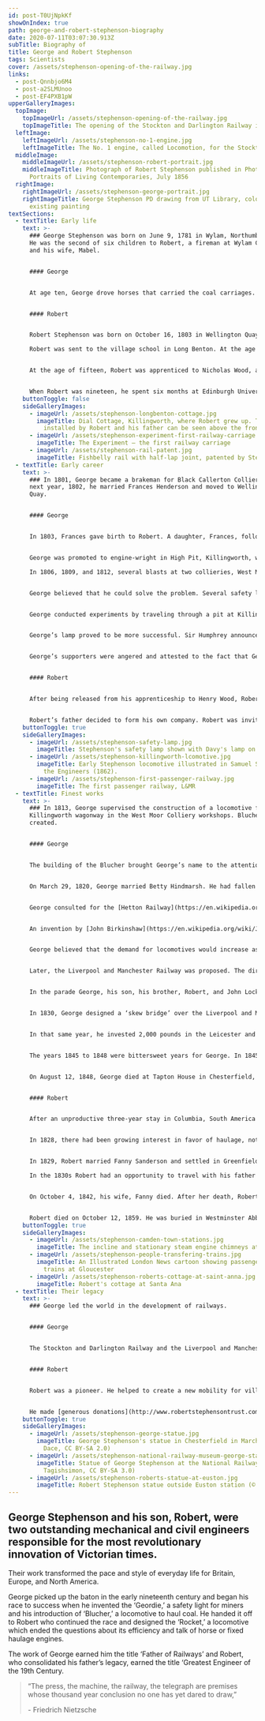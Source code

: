 ```yaml
---
id: post-T0UjNpkKf
showOnIndex: true
path: george-and-robert-stephenson-biography
date: 2020-07-11T03:07:30.913Z
subTitle: Biography of
title: George and Robert Stephenson
tags: Scientists
cover: /assets/stephenson-opening-of-the-railway.jpg
links:
  - post-Qnnbjo6M4
  - post-a2SLMUnoo
  - post-EF4PXB1pW
upperGalleryImages:
  topImage:
    topImageUrl: /assets/stephenson-opening-of-the-railway.jpg
    topImageTitle: The opening of the Stockton and Darlington Railway in 1825
  leftImage:
    leftImageUrl: /assets/stephenson-no-1-engine.jpg
    leftImageTitle: The No. 1 engine, called Locomotion, for the Stockton & Darlington Railway
  middleImage:
    middleImageUrl: /assets/stephenson-robert-portrait.jpg
    middleImageTitle: Photograph of Robert Stephenson published in Photographic
      Portraits of Living Contemporaries, July 1856
  rightImage:
    rightImageUrl: /assets/stephenson-george-portrait.jpg
    rightImageTitle: George Stephenson PD drawing from UT Library, colored after
      existing painting
textSections:
  - textTitle: Early life
    text: >-
      ### George Stephenson was born on June 9, 1781 in Wylam, Northumberland.
      He was the second of six children to Robert, a fireman at Wylam Colliery,
      and his wife, Mabel.


      #### George


      At age ten, George drove horses that carried the coal carriages. At age seventeen, he became an engineman at Water Row Pit in Newburn. He studied at night school to learn reading, writing, and arithmetic. He was illiterate until age eighteen.


      #### Robert


      Robert Stephenson was born on October 16, 1803 in Wellington Quay, Northumberland. He was one of two children born to George, a brakeman, and his wife, Frances Henderson. 

      Robert was sent to the village school in Long Benton. At the age of twelve, his father enrolled him in Percy Street Academy in Newcastle, a private school for the children of middle-class parents.


      At the age of fifteen, Robert was apprenticed to Nicholas Wood, a mining engineer, for three years.


      When Robert was nineteen, he spent six months at Edinburgh University. He studied natural philosophy, chemistry, and natural history.
    buttonToggle: false
    sideGalleryImages:
      - imageUrl: /assets/stephenson-longbenton-cottage.jpg
        imageTitle: Dial Cottage, Killingworth, where Robert grew up. The sundial
          installed by Robert and his father can be seen above the front door.
      - imageUrl: /assets/stephenson-experiment-first-railway-carriage.jpg
        imageTitle: The Experiment – the first railway carriage
      - imageUrl: /assets/stephenson-rail-patent.jpg
        imageTitle: Fishbelly rail with half-lap joint, patented by Stephenson 1816
  - textTitle: Early career
    text: >-
      ### In 1801, George became a brakeman for Black Callerton Colliery and the
      next year, 1802, he married Frances Henderson and moved to Wellington
      Quay.


      #### George


      In 1803, Frances gave birth to Robert. A daughter, Frances, followed in 1805, but she died three weeks after birth. Frances’s death followed in 1806.


      George was promoted to engine-wright in High Pit, Killingworth, where he became an expert in steam driven machinery. George’s unmarried sister, Eleanor, took care of Robert. 

      In 1806, 1809, and 1812, several blasts at two collieries, West Moor and Brandlings’ Felling Pit, killed over a hundred men. It was a lighting problem.


      George believed that he could solve the problem. Several safety lamp designs were tried. [Sir Humphry Davy](https://en.wikipedia.org/wiki/Humphry_Davy), a foremost scientist, offered his suggestion. He conducted his experiments in the laboratory of the Royal Institute. 


      George conducted experiments by traveling through a pit at Killingworth at the risk of his life. Unbeknownst to each other, George and Sir Humphrey designed similar lamps.


      George’s lamp proved to be more successful. Sir Humphrey announced the successful outcome of his experiments to the Royal Society in a scientific paper, On the Fire-Damp of Coal Mines and on Methods of lighting the Mine so as to prevent its explosion. Sir Humphrey’s scientific colleagues praised him and he was awarded the sum of 2,000 pounds for his invention. George’s work was discounted as the clumsy efforts of an uneducated man. He was given a hundred guineas.


      George’s supporters were angered and attested to the fact that George’s lamp was the first in practical use. At a special ceremony, George was given 1,000 pounds. The lamp became the standard for gaseous pits. George’s name was cleared, but he never forgave Sir Humphrey.


      #### Robert


      After being released from his apprenticeship to Henry Wood, Robert joined his father and helped him survey the Stockton and Darlington Railway. His father had built a locomotive called [the Blucher](https://en.wikipedia.org/wiki/Killingworth_locomotives) and had gained a modicum of respect in the field. Traveling to Darlington with his father marked the beginning of his railway engineer career. 


      Robert’s father decided to form his own company. Robert was invited to invest in the company, along with Edward Pease and Michael Longridge. The company was named Robert Stephenson and Company, Forth Street Works, Newcastle. Robert was made Managing Partner and paid 200 pounds per year.
    buttonToggle: true
    sideGalleryImages:
      - imageUrl: /assets/stephenson-safety-lamp.jpg
        imageTitle: Stephenson's safety lamp shown with Davy's lamp on the left
      - imageUrl: /assets/stephenson-killingworth-lcomotive.jpg
        imageTitle: Early Stephenson locomotive illustrated in Samuel Smiles' Lives of
          the Engineers (1862).
      - imageUrl: /assets/stephenson-first-passenger-railway.jpg
        imageTitle: The first passenger railway, L&MR
  - textTitle: Finest works
    text: >-
      ### In 1813, George supervised the construction of a locomotive for the
      Killingworth wagonway in the West Moor Colliery workshops. Blucher was
      created.


      #### George


      The building of the Blucher brought George’s name to the attention of some influential men on Tyneside. Among them was William Losh, a partner in an ironworks industry and one of the men who supported him in the safety-lamp controversy.


      On March 29, 1820, George married Betty Hindmarsh. He had fallen in love with Betty when they were teenagers. Her father wouldn’t agree to their marriage, because George was poor. She vowed she’d never marry anyone else. She was true to her word.


      George consulted for the [Hetton Railway](https://en.wikipedia.org/wiki/Hetton_colliery_railway). He designed the first railway to use no animal power. Gravity was used for downward inclines and locomotives for level and upward stretches.


      An invention by [John Birkinshaw](https://en.wikipedia.org/wiki/John_Birkinshaw) which perfected wrought iron rails caught George’s attention. His enthusiasm for its possibilities caused a rift between he and Losh. However, Birkinshaw’s firm was not equipped to construct the locomotives and engines of George’s design.


      George believed that the demand for locomotives would increase as railways spread. This led him to form his own company. His company, Robert Stephenson and Company received orders for four locomotives. They were named Locomotion, Hope, Black Diamond, Diligence, Experiment. The latter was the first purpose-built passenger car. In September 1825, the Stockton and Darlington Railway made its successful launch. 


      Later, the Liverpool and Manchester Railway was proposed. The directors of the company initiated a competition called the Rainhill Trials for interested engineers. There was a parade and several dignitaries attended, including the Duke of Wellington who was the Prime Minister.


      In the parade George, his son, his brother, Robert, and John Locke each drove a locomotive. They were called the Northumbrian, Phoenix, North Star, and Rocket. Robert was responsible for the detailed drawing of Rocket which won.


      In 1830, George designed a ‘skew bridge’ over the Liverpool and Manchester Railway. This was the first bridge to cover any railway. 


      In that same year, he invested 2,000 pounds in the Leicester and Swannington Railway. He moved to Alton Range and bought Snibston estate. There he discovered a coal mine, which became very lucrative. 


      The years 1845 to 1848 were bittersweet years for George. In 1845, his wife, Betty, died. In 1847, he was installed as the first president of the Institution of Mechanical Engineers. In 1848, he married Ellen Gregory. The marriage, however, was short. 


      On August 12, 1848, George died at Tapton House in Chesterfield, Derbyshire. He was buried at Holy Trinity Church, Chesterfield.


      #### Robert


      After an unproductive three-year stay in Columbia, South America as a mining engineer, Robert came home and took responsibility for the Canterbury and Whitstable Railway. His father was occupied with the Liverpool and Manchester job.


      In 1828, there had been growing interest in favor of haulage, not by horses, but by fixed haulage engines and not locomotive haulage. His father’s untiring advocacy for the locomotive was unsuccessful. Robert with the aid of John Locke prepared a winning report which elaborated on his father’s earlier report. It was titled Observations on the Comparative Merits of Locomotives and Fixed Engines. 


      In 1829, Robert married Fanny Sanderson and settled in Greenfield Place, Newcastle.

      In the 1830s Robert had an opportunity to travel with his father and alone to Europe on consulting jobs. His foreign travel experience was impressive and he was sought after by businessmen and Parliament. 


      On October 4, 1842, his wife, Fanny died. After her death, Robert attempted new ventures. He built an iron bridge to cross the River Dee and the Britannia Bridge to cross the Menai Straits from Wales to the Island of Anglesey. He also became a member of Parliament (MP), representing Whitby.


      Robert died on October 12, 1859. He was buried in Westminster Abbey.
    buttonToggle: true
    sideGalleryImages:
      - imageUrl: /assets/stephenson-camden-town-stations.jpg
        imageTitle: The incline and stationary steam engine chimneys at Camden Town.
      - imageUrl: /assets/stephenson-people-transfering-trains.jpg
        imageTitle: An Illustrated London News cartoon showing passengers changing
          trains at Gloucester
      - imageUrl: /assets/stephenson-roberts-cottage-at-saint-anna.jpg
        imageTitle: Robert's cottage at Santa Ana
  - textTitle: Their legacy
    text: >-
      ### George led the world in the development of railways.


      #### George


      The Stockton and Darlington Railway and the Liverpool and Manchester Railway were projects that paved the way for railway engineers. George believed railways would eventually join together. The global standard guage, 4’ x 8 ½”, is credited to him.


      #### Robert


      Robert was a pioneer. He helped to create a new mobility for villages, small towns, townships, and cities. When Robert died, his company, Robert Stephenson and Company had some 1500 employees.


      He made [generous donations](http://www.robertstephensontrust.com/page16.html#:~:text=The%20Works&text=In%201823%20George%20and%20Robert,Forth%20Banks%2C%20Newcastle%20upon%20Tyne.&text=The%20parts%20of%20Stephenson's%20South,former%20boiler%20and%20plate%20shop.) to the Newcastle Locomotive Works and Snibston Collieries (400,000 pounds), the Parker, Bidder, Newcastle Infirmary (10,000 pounds), and the North of England Institute of Mining and Mechanical Engineers (2,000 pounds). He also left 50,000 pounds to his cousin, George Robert Stephenson.
    buttonToggle: true
    sideGalleryImages:
      - imageUrl: /assets/stephenson-george-statue.jpg
        imageTitle: George Stephenson's statue in Chesterfield in March 2011 (© Ashley
          Dace, CC BY-SA 2.0)
      - imageUrl: /assets/stephenson-national-railway-museum-george-statue.jpg
        imageTitle: Statue of George Stephenson at the National Railway Museum, York (©
          Tagishsimon, CC BY-SA 3.0)
      - imageUrl: /assets/stephenson-roberts-statue-at-euston.jpg
        imageTitle: Robert Stephenson statue outside Euston station (© Oxyman, CC BY 2.5)
---
```

## George Stephenson and his son, Robert, were two outstanding mechanical and civil engineers responsible for the most revolutionary innovation of Victorian times.

Their work transformed the pace and style of everyday life for Britain, Europe, and North America.

George picked up the baton in the early nineteenth century and began his race to success when he invented the ‘Geordie,’ a safety light for miners and his introduction of ‘Blucher,’ a locomotive to haul coal. He handed it off to Robert who continued the race and designed the ‘Rocket,’ a locomotive which ended the questions about its efficiency and talk of horse or fixed haulage engines.

The work of George earned him the title ‘Father of Railways’ and Robert, who consolidated his father’s legacy, earned the title ‘Greatest Engineer of the 19th Century.

> “The press, the machine, the railway, the telegraph are premises whose thousand year conclusion no one has yet dared to draw,”
>
> \- Friedrich Nietzsche